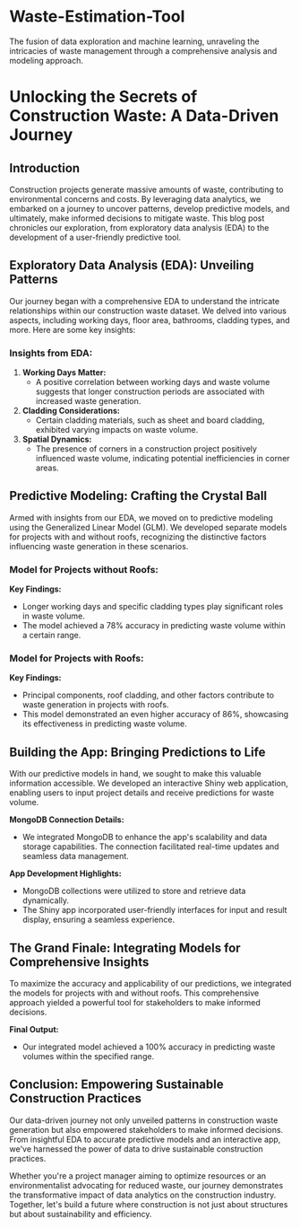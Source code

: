 # Waste-Estimation-Tool
The fusion of data exploration and machine learning, unraveling the intricacies of waste management through a comprehensive analysis and modeling approach.

# Unlocking the Secrets of Construction Waste: A Data-Driven Journey

## Introduction

Construction projects generate massive amounts of waste, contributing to environmental concerns and costs. By leveraging data analytics, we embarked on a journey to uncover patterns, develop predictive models, and ultimately, make informed decisions to mitigate waste. This blog post chronicles our exploration, from exploratory data analysis (EDA) to the development of a user-friendly predictive tool.

## Exploratory Data Analysis (EDA): Unveiling Patterns

Our journey began with a comprehensive EDA to understand the intricate relationships within our construction waste dataset. We delved into various aspects, including working days, floor area, bathrooms, cladding types, and more. Here are some key insights:

### Insights from EDA:

1. **Working Days Matter:**
   - A positive correlation between working days and waste volume suggests that longer construction periods are associated with increased waste generation.
2. **Cladding Considerations:**
   - Certain cladding materials, such as sheet and board cladding, exhibited varying impacts on waste volume.
3. **Spatial Dynamics:**
   - The presence of corners in a construction project positively influenced waste volume, indicating potential inefficiencies in corner areas.

## Predictive Modeling: Crafting the Crystal Ball

Armed with insights from our EDA, we moved on to predictive modeling using the Generalized Linear Model (GLM). We developed separate models for projects with and without roofs, recognizing the distinctive factors influencing waste generation in these scenarios.

### Model for Projects without Roofs:

**Key Findings:**
- Longer working days and specific cladding types play significant roles in waste volume.
- The model achieved a 78% accuracy in predicting waste volume within a certain range.

### Model for Projects with Roofs:

**Key Findings:**
- Principal components, roof cladding, and other factors contribute to waste generation in projects with roofs.
- This model demonstrated an even higher accuracy of 86%, showcasing its effectiveness in predicting waste volume.

## Building the App: Bringing Predictions to Life

With our predictive models in hand, we sought to make this valuable information accessible. We developed an interactive Shiny web application, enabling users to input project details and receive predictions for waste volume.

**MongoDB Connection Details:**
- We integrated MongoDB to enhance the app's scalability and data storage capabilities. The connection facilitated real-time updates and seamless data management.

**App Development Highlights:**
- MongoDB collections were utilized to store and retrieve data dynamically.
- The Shiny app incorporated user-friendly interfaces for input and result display, ensuring a seamless experience.

## The Grand Finale: Integrating Models for Comprehensive Insights

To maximize the accuracy and applicability of our predictions, we integrated the models for projects with and without roofs. This comprehensive approach yielded a powerful tool for stakeholders to make informed decisions.

**Final Output:**
- Our integrated model achieved a 100% accuracy in predicting waste volumes within the specified range.

## Conclusion: Empowering Sustainable Construction Practices

Our data-driven journey not only unveiled patterns in construction waste generation but also empowered stakeholders to make informed decisions. From insightful EDA to accurate predictive models and an interactive app, we've harnessed the power of data to drive sustainable construction practices.

Whether you're a project manager aiming to optimize resources or an environmentalist advocating for reduced waste, our journey demonstrates the transformative impact of data analytics on the construction industry. Together, let's build a future where construction is not just about structures but about sustainability and efficiency.
